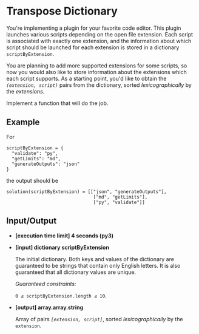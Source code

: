 # Transpose Dictionary

You're implementing a plugin for your favorite code editor. This plugin launches various scripts depending on the open file extension. Each script is associated with exactly one extension, and the information about which script should be launched for each extension is stored in a dictionary `scriptByExtension`.

You are planning to add more supported extensions for some scripts, so now you would also like to store information about the extensions which each script supports. As a starting point, you'd like to obtain the *`(extension, script)`* pairs from the dictionary, sorted *lexicographically* by the *extensions*.

Implement a function that will do the job.

## Example

For

```
scriptByExtension = {
  "validate": "py",
  "getLimits": "md",
  "generateOutputs": "json"
}
```

the output should be

<pre style="white-space: pre;">
<code>solution(scriptByExtension) = [["json", "generateOutputs"], 
                                ["md", "getLimits"], 
                                ["py", "validate"]]
</code></pre>

## Input/Output

- **[execution time limit] 4 seconds (py3)**

- **[input] dictionary scriptByExtension**

	The initial dictionary. Both keys and values of the dictionary are guaranteed to be strings that contain only English letters. It is also guaranteed that all dictionary values are unique.

	*Guaranteed constraints:*

	`0 ≤ scriptByExtension.length ≤ 10`.

- **[output] array.array.string**

	Array of pairs *`[extension, script]`*, sorted *lexicographically* by the `extension`.
